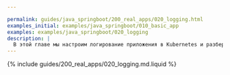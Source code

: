 ```yaml
---

permalink: guides/java_springboot/200_real_apps/020_logging.html
examples_initial: examples/java_springboot/010_basic_app
examples: examples/java_springboot/020_logging
description: |
  В этой главе мы настроим логирование приложения в Kubernetes и разберём его особенности, а также сделаем структурированный формат логов для последующего парсинга системами сбора и анализа логов.
---
```


{% include guides/200_real_apps/020_logging.md.liquid %}
